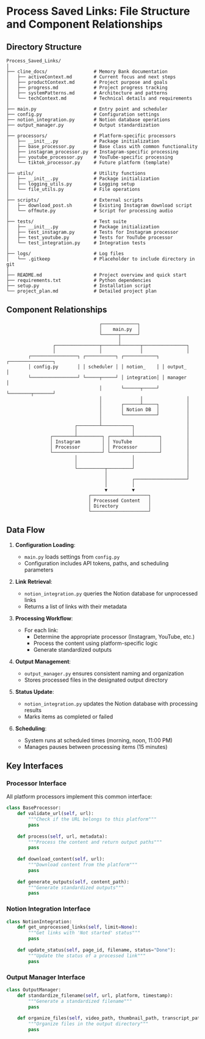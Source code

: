 # Process Saved Links: File Structure and Component Relationships

## Directory Structure

```
Process_Saved_Links/
│
├── cline_docs/                 # Memory Bank documentation
│   ├── activeContext.md        # Current focus and next steps
│   ├── productContext.md       # Project purpose and goals
│   ├── progress.md             # Project progress tracking
│   ├── systemPatterns.md       # Architecture and patterns
│   └── techContext.md          # Technical details and requirements
│
├── main.py                     # Entry point and scheduler
├── config.py                   # Configuration settings
├── notion_integration.py       # Notion database operations
├── output_manager.py           # Output standardization
│
├── processors/                 # Platform-specific processors
│   ├── __init__.py             # Package initialization
│   ├── base_processor.py       # Base class with common functionality
│   ├── instagram_processor.py  # Instagram-specific processing
│   ├── youtube_processor.py    # YouTube-specific processing
│   └── tiktok_processor.py     # Future platform (template)
│
├── utils/                      # Utility functions
│   ├── __init__.py             # Package initialization
│   ├── logging_utils.py        # Logging setup
│   └── file_utils.py           # File operations
│
├── scripts/                    # External scripts
│   ├── download_post.sh        # Existing Instagram download script
│   └── offmute.py              # Script for processing audio
│
├── tests/                      # Test suite
│   ├── __init__.py             # Package initialization
│   ├── test_instagram.py       # Tests for Instagram processor
│   ├── test_youtube.py         # Tests for YouTube processor
│   └── test_integration.py     # Integration tests
│
├── logs/                       # Log files
│   └── .gitkeep                # Placeholder to include directory in git
│
├── README.md                   # Project overview and quick start
├── requirements.txt            # Python dependencies
├── setup.py                    # Installation script
└── project_plan.md             # Detailed project plan
```

## Component Relationships

```
                                  ┌─────────────┐
                                  │    main.py  │
                                  └──────┬──────┘
                                         │
                 ┌────────────────┬──────┴───────┬────────────────┐
                 │                │              │                │
        ┌─────────────────┐ ┌───────────┐ ┌────────────┐ ┌────────────────┐
        │ config.py       │ │ scheduler │ │ notion_    │ │ output_        │
        └─────────────────┘ └─────┬─────┘ │ integration│ │ manager        │
                                  │       └──────┬─────┘ └────────┬───────┘
                                  │              │                │
                                  │       ┌──────┴─────┐          │
                                  │       │ Notion DB  │          │
                                  │       └────────────┘          │
                                  │                               │
                         ┌────────┴───────────┐                   │
                         │                    │                   │
                ┌────────┴─────────┐ ┌────────┴─────────┐         │
                │ Instagram        │ │ YouTube          │         │
                │ Processor        │ │ Processor        │         │
                └──────────────────┘ └──────────────────┘         │
                         │                    │                   │
                         │                    │                   │
                         └──────────┬─────────┘                   │
                                    │                             │
                                    │         ┌───────────────────┘
                                    │         │
                                    ▼         ▼
                              ┌─────────────────────┐
                              │ Processed Content   │
                              │ Directory           │
                              └─────────────────────┘
```

## Data Flow

1. **Configuration Loading**:
   - `main.py` loads settings from `config.py`
   - Configuration includes API tokens, paths, and scheduling parameters

2. **Link Retrieval**:
   - `notion_integration.py` queries the Notion database for unprocessed links
   - Returns a list of links with their metadata

3. **Processing Workflow**:
   - For each link:
     - Determine the appropriate processor (Instagram, YouTube, etc.)
     - Process the content using platform-specific logic
     - Generate standardized outputs

4. **Output Management**:
   - `output_manager.py` ensures consistent naming and organization
   - Stores processed files in the designated output directory

5. **Status Update**:
   - `notion_integration.py` updates the Notion database with processing results
   - Marks items as completed or failed

6. **Scheduling**:
   - System runs at scheduled times (morning, noon, 11:00 PM)
   - Manages pauses between processing items (15 minutes)

## Key Interfaces

### Processor Interface
All platform processors implement this common interface:

```python
class BaseProcessor:
    def validate_url(self, url):
        """Check if the URL belongs to this platform"""
        pass
        
    def process(self, url, metadata):
        """Process the content and return output paths"""
        pass
        
    def download_content(self, url):
        """Download content from the platform"""
        pass
        
    def generate_outputs(self, content_path):
        """Generate standardized outputs"""
        pass
```

### Notion Integration Interface

```python
class NotionIntegration:
    def get_unprocessed_links(self, limit=None):
        """Get links with 'Not started' status"""
        pass
        
    def update_status(self, page_id, filename, status="Done"):
        """Update the status of a processed link"""
        pass
```

### Output Manager Interface

```python
class OutputManager:
    def standardize_filename(self, url, platform, timestamp):
        """Generate a standardized filename"""
        pass
        
    def organize_files(self, video_path, thumbnail_path, transcript_path):
        """Organize files in the output directory"""
        pass